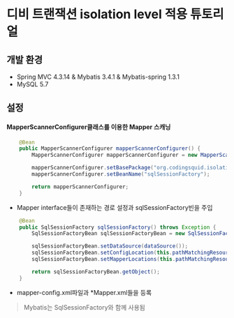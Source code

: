 # 디비 트랜잭션 isolation level 적용 튜토리얼

## 개발 환경
- Spring MVC 4.3.14 & Mybatis 3.4.1 & Mybatis-spring 1.3.1
- MySQL 5.7

## 설정
#### MapperScannerConfigurer클래스를 이용한 Mapper 스캐닝

```java
    @Bean
    public MapperScannerConfigurer mapperScannerConfigurer() {
        MapperScannerConfigurer mapperScannerConfigurer = new MapperScannerConfigurer();

        mapperScannerConfigurer.setBasePackage("org.codingsquid.isolation.dao");
        mapperScannerConfigurer.setBeanName("sqlSessionFactory");

        return mapperScannerConfigurer;
    }
```

- Mapper interface들이 존재하는 경로 설정과 sqlSessionFactory빈을 주입

```java
    @Bean
    public SqlSessionFactory sqlSessionFactory() throws Exception {
        SqlSessionFactoryBean sqlSessionFactoryBean = new SqlSessionFactoryBean();

        sqlSessionFactoryBean.setDataSource(dataSource());
        sqlSessionFactoryBean.setConfigLocation(this.pathMatchingResourcePatternResolver.getResource("classpath:mapper/mapper-config.xml"));
        sqlSessionFactoryBean.setMapperLocations(this.pathMatchingResourcePatternResolver.getResources("classpath:mapper/**/*Mapper.xml"));

        return sqlSessionFactoryBean.getObject();
    }
```

- mapper-config.xml파일과 *Mapper.xml들을 등록
> Mybatis는 SqlSessionFactory와 함께 사용됨